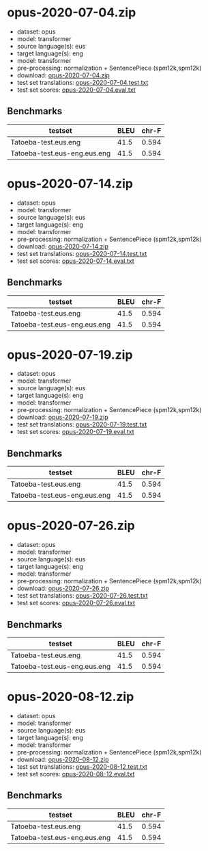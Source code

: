 # opus-2020-07-04.zip

* dataset: opus
* model: transformer
* source language(s): eus
* target language(s): eng
* model: transformer
* pre-processing: normalization + SentencePiece (spm12k,spm12k)
* download: [opus-2020-07-04.zip](https://object.pouta.csc.fi/Tatoeba-MT-models/euq-eng/opus-2020-07-04.zip)
* test set translations: [opus-2020-07-04.test.txt](https://object.pouta.csc.fi/Tatoeba-MT-models/euq-eng/opus-2020-07-04.test.txt)
* test set scores: [opus-2020-07-04.eval.txt](https://object.pouta.csc.fi/Tatoeba-MT-models/euq-eng/opus-2020-07-04.eval.txt)

## Benchmarks

| testset               | BLEU  | chr-F |
|-----------------------|-------|-------|
| Tatoeba-test.eus.eng 	| 41.5 	| 0.594 |
| Tatoeba-test.eus-eng.eus.eng 	| 41.5 	| 0.594 |

# opus-2020-07-14.zip

* dataset: opus
* model: transformer
* source language(s): eus
* target language(s): eng
* model: transformer
* pre-processing: normalization + SentencePiece (spm12k,spm12k)
* download: [opus-2020-07-14.zip](https://object.pouta.csc.fi/Tatoeba-MT-models/euq-eng/opus-2020-07-14.zip)
* test set translations: [opus-2020-07-14.test.txt](https://object.pouta.csc.fi/Tatoeba-MT-models/euq-eng/opus-2020-07-14.test.txt)
* test set scores: [opus-2020-07-14.eval.txt](https://object.pouta.csc.fi/Tatoeba-MT-models/euq-eng/opus-2020-07-14.eval.txt)

## Benchmarks

| testset               | BLEU  | chr-F |
|-----------------------|-------|-------|
| Tatoeba-test.eus.eng 	| 41.5 	| 0.594 |
| Tatoeba-test.eus-eng.eus.eng 	| 41.5 	| 0.594 |

# opus-2020-07-19.zip

* dataset: opus
* model: transformer
* source language(s): eus
* target language(s): eng
* model: transformer
* pre-processing: normalization + SentencePiece (spm12k,spm12k)
* download: [opus-2020-07-19.zip](https://object.pouta.csc.fi/Tatoeba-MT-models/euq-eng/opus-2020-07-19.zip)
* test set translations: [opus-2020-07-19.test.txt](https://object.pouta.csc.fi/Tatoeba-MT-models/euq-eng/opus-2020-07-19.test.txt)
* test set scores: [opus-2020-07-19.eval.txt](https://object.pouta.csc.fi/Tatoeba-MT-models/euq-eng/opus-2020-07-19.eval.txt)

## Benchmarks

| testset               | BLEU  | chr-F |
|-----------------------|-------|-------|
| Tatoeba-test.eus.eng 	| 41.5 	| 0.594 |
| Tatoeba-test.eus-eng.eus.eng 	| 41.5 	| 0.594 |

# opus-2020-07-26.zip

* dataset: opus
* model: transformer
* source language(s): eus
* target language(s): eng
* model: transformer
* pre-processing: normalization + SentencePiece (spm12k,spm12k)
* download: [opus-2020-07-26.zip](https://object.pouta.csc.fi/Tatoeba-MT-models/euq-eng/opus-2020-07-26.zip)
* test set translations: [opus-2020-07-26.test.txt](https://object.pouta.csc.fi/Tatoeba-MT-models/euq-eng/opus-2020-07-26.test.txt)
* test set scores: [opus-2020-07-26.eval.txt](https://object.pouta.csc.fi/Tatoeba-MT-models/euq-eng/opus-2020-07-26.eval.txt)

## Benchmarks

| testset               | BLEU  | chr-F |
|-----------------------|-------|-------|
| Tatoeba-test.eus.eng 	| 41.5 	| 0.594 |
| Tatoeba-test.eus-eng.eus.eng 	| 41.5 	| 0.594 |

# opus-2020-08-12.zip

* dataset: opus
* model: transformer
* source language(s): eus
* target language(s): eng
* model: transformer
* pre-processing: normalization + SentencePiece (spm12k,spm12k)
* download: [opus-2020-08-12.zip](https://object.pouta.csc.fi/Tatoeba-MT-models/euq-eng/opus-2020-08-12.zip)
* test set translations: [opus-2020-08-12.test.txt](https://object.pouta.csc.fi/Tatoeba-MT-models/euq-eng/opus-2020-08-12.test.txt)
* test set scores: [opus-2020-08-12.eval.txt](https://object.pouta.csc.fi/Tatoeba-MT-models/euq-eng/opus-2020-08-12.eval.txt)

## Benchmarks

| testset               | BLEU  | chr-F |
|-----------------------|-------|-------|
| Tatoeba-test.eus.eng 	| 41.5 	| 0.594 |
| Tatoeba-test.eus-eng.eus.eng 	| 41.5 	| 0.594 |

